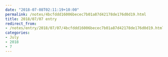 ```yaml
---
date: "2018-07-08T02:11:19+10:00"
permalink: /notes/4bcfddd16006becec7b01a87d42178de176d0d19.html
title: 2018/07/07 entry
redirect_from:
- /notes/entry/2018/07/07/4bcfddd16006becec7b01a87d42178de176d0d19.html
categories:
- July
- 2018
- 7
---
```

